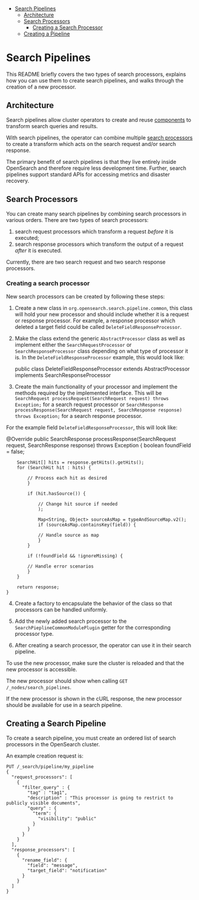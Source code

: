 - [Search Pipelines](#search-pipelines)
  - [Architecture](#architecture)
  - [Search Processors](#search-processors)
    - [Creating a Search Processor](#creating-a-search-processor)
  - [Creating a Pipeline](#creating-a-search-pipeline)
	
# Search Pipelines

This README briefly covers the two types of search processors, explains how you can use them to create search pipelines, and walks through the creation of a new processor. 

## Architecture

Search pipelines allow cluster operators to create and reuse [components](#search-processors) to transform search queries and results.  

With search pipelines, the operator can combine multiple [search processors](#search-processors) to create a transform which acts on the search request and/or search response. 

The primary benefit of search pipelines is that they live entirely inside OpenSearch and therefore require less development time. Further, search pipelines support standard APIs for accessing metrics and disaster recovery.

## Search Processors

You can create many search pipelines by combining search processors in various orders. There are two types of search processors:

1. search request processors which transform a request _before_ it is executed;
2. search response processors which transform the output of a request _after_ it is executed.

Currently, there are two search request and two search response processors. 

### Creating a search processor

New search processors can be created by following these steps:

1. Create a new class in `org.opensearch.search.pipeline.common`, this class will hold your new processor and should include whether it is a request or response processor. For example, a response processor which deleted a target field could be called `DeleteFieldResponseProcessor`.

2. Make the class extend the generic `AbstractProcessor` class as well as implement either the `SearchRequestProcessor` or `SearchResponseProcessor` class depending on what type of processor it is. In the `DeleteFieldResponseProcessor` example, this would look like:


	public class DeleteFieldResponseProcessor extends AbstractProcessor implements SearchResponseProcessor

3. Create the main functionality of your processor and implement the methods required by the implemented interface. This will be `SearchRequest processRequest(SearchRequest request) throws Exception;` for a search request processor or `SearchResponse processResponse(SearchRequest request, SearchResponse response) throws Exception;` for a search response processor.

For the example field `DeleteFieldResponseProcessor`, this will look like: 

@Override
public SearchResponse processResponse(SearchRequest request, SearchResponse response) throws Exception {
boolean foundField = false;

		SearchHit[] hits = response.getHits().getHits();
		for (SearchHit hit : hits) {
			 
			// Process each hit as desired 
			}

			if (hit.hasSource()) {
				
                // Change hit source if needed 
				);

				Map<String, Object> sourceAsMap = typeAndSourceMap.v2();
				if (sourceAsMap.containsKey(field)) {
					
                // Handle source as map 
				}
			}

			if (!foundField && !ignoreMissing) {
				
            // Handle error scenarios 
			}
		}

		return response;
	}

4. Create a factory to encapsulate the behavior of the class so that processors can be handled uniformly. 

5. Add the newly added search processor to the `SearchPieplineCommonModulePlugin` getter for the corresponding processor type. 

6. After creating a search processor, the operator can use it in their search pipeline. 

To use the new processor, make sure the cluster is reloaded and that the new processor is accessible.

The new processor should show when calling `GET /_nodes/search_pipelines`.

If the new processor is shown in the cURL response, the new processor should be available for use in a search pipeline. 

## Creating a Search Pipeline

To create a search pipeline, you must create an ordered list of search processors in the OpenSearch cluster. 

An example creation request is:

```
PUT /_search/pipeline/my_pipeline 
{
  "request_processors": [
    {
      "filter_query" : {
        "tag" : "tag1",
        "description" : "This processor is going to restrict to publicly visible documents",
        "query" : {
          "term": {
            "visibility": "public"
          }
        }
      }
    }
  ],
  "response_processors": [
    {
      "rename_field": {
        "field": "message",
        "target_field": "notification"
      }
    }
  ]
}
```
